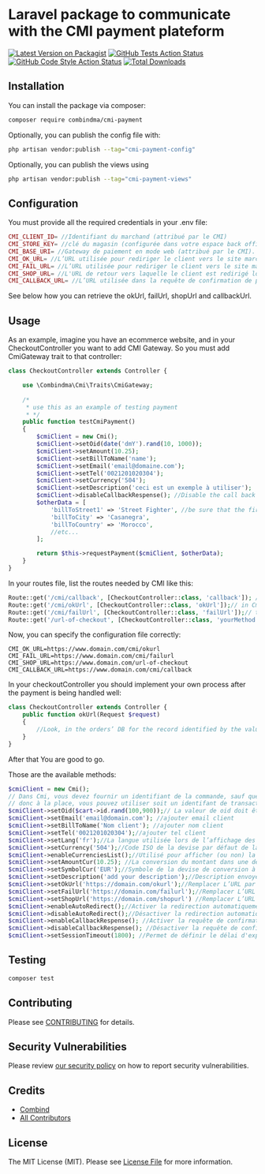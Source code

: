 # Laravel package to communicate with the CMI payment plateform

[![Latest Version on Packagist](https://img.shields.io/packagist/v/combindma/cmi-payment.svg?style=flat-square)](https://packagist.org/packages/combindma/cmi-payment)
[![GitHub Tests Action Status](https://img.shields.io/github/workflow/status/combindma/cmi-payment/run-tests?label=tests)](https://github.com/combindma/cmi-payment/actions?query=workflow%3Arun-tests+branch%3Amain)
[![GitHub Code Style Action Status](https://img.shields.io/github/workflow/status/combindma/cmi-payment/Check%20&%20fix%20styling?label=code%20style)](https://github.com/combindma/cmi-payment/actions?query=workflow%3A"Check+%26+fix+styling"+branch%3Amain)
[![Total Downloads](https://img.shields.io/packagist/dt/combindma/cmi-payment.svg?style=flat-square)](https://packagist.org/packages/combindma/cmi-payment)


## Installation

You can install the package via composer:

```bash
composer require combindma/cmi-payment
```

Optionally, you can publish the config file with:

```bash
php artisan vendor:publish --tag="cmi-payment-config"
```

Optionally, you can publish the views using

```bash
php artisan vendor:publish --tag="cmi-payment-views"
```
## Configuration

You must provide all the required credentials in your .env file:

```php
CMI_CLIENT_ID= //Identifiant du marchand (attribué par le CMI)
CMI_STORE_KEY= //clé du magasin (configurée dans votre espace back office de la plate-forme CMI)
CMI_BASE_URI= //Gateway de paiement en mode web (attribué par le CMI). Exemple de test: https://testpayment.cmi.co.ma/fim/est3Dgate
CMI_OK_URL= //L’URL utilisée pour rediriger le client vers le site marchand en cas d’autorisation de paiement acceptée.
CMI_FAIL_URL= //L’URL utilisée pour rediriger le client vers le site marchand en cas d’autorisation de paiement échouée.
CMI_SHOP_URL= //L'URL de retour vers laquelle le client est redirigé lorsqu'il clique sur le bouton "Annuler" affiché sur la page de paiement.
CMI_CALLBACK_URL= //L’URL utilisée dans la requête de confirmation de paiement en mode server-to-server
```
See below how you can retrieve the okUrl, failUrl, shopUrl and callbackUrl.

## Usage

As an example, imagine you have an ecommerce website, and in your CheckoutController you want to add CMI Gateway. So you must add CmiGateway trait to that controller:

```php
class CheckoutController extends Controller {

    use \Combindma\Cmi\Traits\CmiGateway;
    
    /*
     * use this as an example of testing payment
     * */
    public function testCmiPayment()
    {
        $cmiClient = new Cmi();
        $cmiClient->setOid(date('dmY').rand(10, 1000));
        $cmiClient->setAmount(10.25);
        $cmiClient->setBillToName('name');
        $cmiClient->setEmail('email@domaine.com');
        $cmiClient->setTel('0021201020304');
        $cmiClient->setCurrency('504');
        $cmiClient->setDescription('ceci est un exemple à utiliser');
        $cmiClient->disableCallbackRespense(); //Disable the call back responses, if you don't want to deal with callbackResponse.
        $otherData = [
            'billToStreet1' => 'Street Fighter', //be sure that the first letter of the key is not uppercase
            'billToCity' => 'Casanegra',
            'billToCountry' => 'Morocco',
            //etc...
        ];

        return $this->requestPayment($cmiClient, $otherData);
    }
}
```

In your routes file, list the routes needed by CMI like this:

```php
Route::get('/cmi/callback', [CheckoutController::class, 'callback']); //keep in mind you can use the path you want, but you should use the callback method implemented in CmiGateway Trait
Route::get('/cmi/okUrl', [CheckoutController::class, 'okUrl']);// in CmiGateway trait this method is empty so that you can implement your process after successful payment 
Route::get('/cmi/failUrl', [CheckoutController::class, 'failUrl']);// the fail url will redirect user to shopUrl with an error so that user can try to pay again 
Route::get('/url-of-checkout', [CheckoutController::class, 'yourMethod']);// as an example, this is the route where the user will click pay now (We recommand to use it as shopUrl, so we can redirect user back in failure)
```

Now, you can specify the configuration file correctly:

```dotenv
CMI_OK_URL=https://www.domain.com/cmi/okurl
CMI_FAIL_URL=https://www.domain.com/cmi/failurl
CMI_SHOP_URL=https://www.domain.com/url-of-checkout
CMI_CALLBACK_URL=https://www.domain.com/cmi/callback
```
In your checkoutController you should implement your own process after the payment is being handled well:

```php
class CheckoutController extends Controller {
    public function okUrl(Request $request)
    {
        //Look, in the orders’ DB for the record identified by the value of the "oid" parameter sent by the CMI platform in the request. And trait your order as you want.
    }
}
```

After that You are good to go.


Those are the available methods:

```php
$cmiClient = new Cmi();
// Dans Cmi, vous devez fournir un identifiant de la commande, sauf que dans la plupart des cas la commande est créée après le paiement de l'utilisateur
// donc à la place, vous pouvez utiliser soit un identifant de transaction ou l'identifiant du panier et ajouter 3 nombres aléatoires, et récupérer le panier actuel dans le callback en supprimant les 3 derniers chiffres.
$cmiClient->setOid($cart->id.rand(100,900));// La valeur de oid doit être unique pour chaque transaction. Parce que si l'utilisateur clique sur revenir en arrière sans payer. Vous ne pouvez pas utiliser le même identifiant de transaction (Allez comprendre)
$cmiClient->setEmail('email@domain.com'); //ajouter email client 
$cmiClient->setBillToName('Nom client'); //ajouter nom client
$cmiClient->setTel('0021201020304');//ajouter tel client
$cmiClient->setLang('fr');//La langue utilisée lors de l’affichage des pages de paiement. Valeurs possibles : ar, fr, en.
$cmiClient->setCurrency('504');//Code ISO de la devise par défaut de la transaction
$cmiClient->enableCurrenciesList();//Utilisé pour afficher (ou non) la liste des devises de change dans les pages de paiement. (Voir documentation CMI)
$cmiClient->setAmountCur(10.25); //La conversion du montant dans une devise étrangère, à montrer au client dans la page de paiement. (Voir documentation CMI)
$cmiClient->setSymbolCur('EUR');//Symbole de la devise de conversion à afficher dans la page de paiement avec la valeur du paramètre "amountCur". (Voir documentation CMI)
$cmiClient->setDescription('add your description');//Description envoyée à l’MPI
$cmiClient->setOkUrl('https://domain.com/okurl');//Remplacer L’URL par défaut utilisée pour rediriger le client vers le site marchand en cas d’autorisation de paiement acceptée.
$cmiClient->setFailUrl('https://domain.com/failurl');//Remplacer L’URL par défaut  utilisée pour rediriger le client vers le site marchand en cas d’autorisation de paiement échouée.
$cmiClient->setShopUrl('https://domain.com/shopurl') //Remplacer L’URL par défaut de retour vers laquelle le client est redirigé lorsqu'il clique sur le bouton "Annuler" affiché sur la page de paiement.
$cmiClient->enableAutoRedirect();//Activer la redirection automatiquement du client vers le site marchand lorsque la transaction de paiement en ligne est traitée. (par défaut activé)
$cmiClient->disableAutoRedirect();//Désactiver la redirection automatiquement du client vers le site marchand lorsque la transaction de paiement en ligne est traitée. (par défaut activé)
$cmiClient->enableCallbackRespense(); //Activer la requête de confirmation de paiement en mode server-to-server (par défaut activé)
$cmiClient->disableCallbackRespense(); //Désactiver la requête de confirmation de paiement en mode server-to-server (par défaut activé)
$cmiClient->setSessionTimeout(1800); //Permet de définir le délai d'expiration de la session de la page de paiement (en secondes). La valeur minimale autorisée est 30 secondes et la valeur maximale est 2700 secondes.
```

## Testing

```bash
composer test
```


## Contributing

Please see [CONTRIBUTING](.github/CONTRIBUTING.md) for details.

## Security Vulnerabilities

Please review [our security policy](../../security/policy) on how to report security vulnerabilities.

## Credits

- [Combind](https://github.com/combindma)
- [All Contributors](../../contributors)

## License

The MIT License (MIT). Please see [License File](LICENSE.md) for more information.
